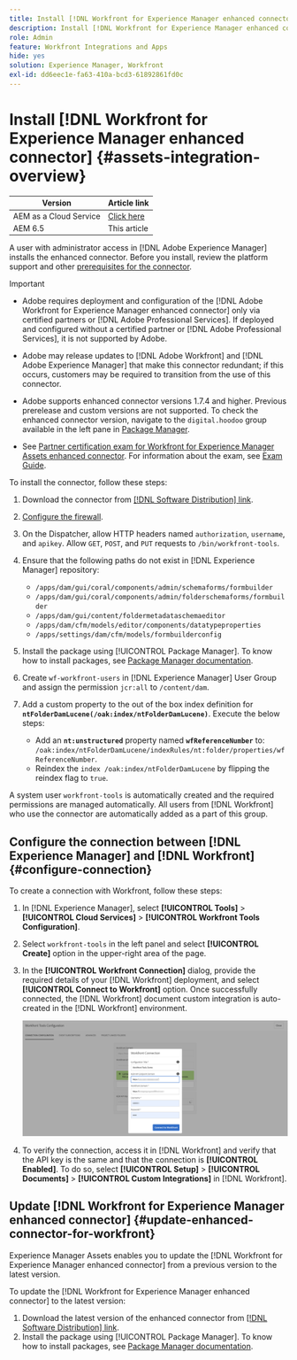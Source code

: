 ```yaml
---
title: Install [!DNL Workfront for Experience Manager enhanced connector]
description: Install [!DNL Workfront for Experience Manager enhanced connector]
role: Admin
feature: Workfront Integrations and Apps
hide: yes
solution: Experience Manager, Workfront
exl-id: dd6eec1e-fa63-410a-bcd3-61892861fd0c
---
```

# Install [!DNL Workfront for Experience Manager enhanced connector] {#assets-integration-overview}

| Version | Article link |
| -------- | ---------------------------- |
| AEM as a Cloud Service  |    [Click here](https://experienceleague.adobe.com/docs/experience-manager-cloud-service/content/assets/integrations/workfront-connector-install.html?lang=en)                  |
| AEM 6.5     | This article         |

A user with administrator access in [!DNL Adobe Experience Manager] installs the enhanced connector. Before you install, review the platform support and other [prerequisites for the connector](https://one.workfront.com/s/csh?context=2467&pubname=the-new-workfront-experience).

>[!IMPORTANT]
>
>* Adobe requires deployment and configuration of the [!DNL Adobe Workfront for Experience Manager enhanced connector] only via certified partners or [!DNL Adobe Professional Services]. If deployed and configured without a certified partner or [!DNL Adobe Professional Services], it is not supported by Adobe.
>
>* Adobe may release updates to [!DNL Adobe Workfront] and [!DNL Adobe Experience Manager] that make this connector redundant; if this occurs, customers may be required to transition from the use of this connector.
>
>* Adobe supports enhanced connector versions 1.7.4 and higher. Previous prerelease and custom versions are not supported. To check the enhanced connector version, navigate to the `digital.hoodoo` group available in the left pane in [Package Manager](/help/sites-administering/package-manager.md). 
>
>* See [Partner certification exam for Workfront for Experience Manager Assets enhanced connector](https://solutionpartners.adobe.com/solution-partners/home/applications/experience_cloud/workfront/journey/dev_core.html). For information about the exam, see [Exam Guide](https://express.adobe.com/page/Tc7Mq6zLbPFy8/).

To install the connector, follow these steps:

1. Download the connector from [[!DNL Software Distribution] link](https://experience.adobe.com/#/downloads/content/software-distribution/en/aem.html?package=/content/software-distribution/en/details.html/content/dam/aem/public/adobe/packages/cq650/product/assets/workfront-tools.ui.apps.zip).
1. [Configure the firewall](https://one.workfront.com/s/document-item?bundleId=the-new-workfront-experience&topicId=Content%2FAdministration_and_Setup%2FGet_started-WF_administration%2Fconfigure-your-firewall.html).
1. On the Dispatcher, allow HTTP headers named `authorization`, `username`, and `apikey`. Allow `GET`, `POST`, and `PUT` requests to `/bin/workfront-tools`.
1. Ensure that the following paths do not exist in [!DNL Experience Manager] repository:

   * `/apps/dam/gui/coral/components/admin/schemaforms/formbuilder`
   * `/apps/dam/gui/coral/components/admin/folderschemaforms/formbuilder`
   * `/apps/dam/gui/content/foldermetadataschemaeditor`
   * `/apps/dam/cfm/models/editor/components/datatypeproperties`
   * `/apps/settings/dam/cfm/models/formbuilderconfig`

1. Install the package using [!UICONTROL Package Manager]. To know how to install packages, see [Package Manager documentation](/help/sites-administering/package-manager.md).
1. Create `wf-workfront-users` in [!DNL Experience Manager] User Group and assign the permission `jcr:all` to `/content/dam`.
1. Add a custom property to the out of the box index definition for **`ntFolderDamLucene(/oak:index/ntFolderDamLucene)`**. Execute the below steps:
   * Add an **`nt:unstructured`** property named **`wfReferenceNumber`** to:
   `/oak:index/ntFolderDamLucene/indexRules/nt:folder/properties/wfReferenceNumber`.
   * Reindex the `index /oak:index/ntFolderDamLucene` by flipping the reindex flag to `true`.

A system user `workfront-tools` is automatically created and the required permissions are managed automatically. All users from [!DNL Workfront] who use the connector are automatically added as a part of this group.

## Configure the connection between [!DNL Experience Manager] and [!DNL Workfront] {#configure-connection}

To create a connection with Workfront, follow these steps:

1. In [!DNL Experience Manager], select **[!UICONTROL Tools]** > **[!UICONTROL Cloud Services]** > **[!UICONTROL Workfront Tools Configuration]**.

1. Select `workfront-tools` in the left panel and select **[!UICONTROL Create]** option in the upper-right area of the page.

1. In the **[!UICONTROL Workfront Connection]** dialog, provide the required details of your [!DNL Workfront] deployment, and select **[!UICONTROL Connect to Workfront]** option. Once successfully connected, the [!DNL Workfront] document custom integration is auto-created in the [!DNL Workfront] environment.

   ![Connect [!DNL Experience Manager] and [!DNL Workfront]](/help/assets/assets/wf-connection-config.png)

1. To verify the connection, access it in [!DNL Workfront] and verify that the API key is the same and that the connection is **[!UICONTROL Enabled]**. To do so, select **[!UICONTROL Setup]** > **[!UICONTROL Documents]** > **[!UICONTROL Custom Integrations]** in [!DNL Workfront].

## Update [!DNL Workfront for Experience Manager enhanced connector] {#update-enhanced-connector-for-workfront}

Experience Manager Assets enables you to update the [!DNL Workfront for Experience Manager enhanced connector] from a previous version to the latest version. 

To update the [!DNL Workfront for Experience Manager enhanced connector] to the latest version:

1. Download the latest version of the enhanced connector from [[!DNL Software Distribution] link](https://experience.adobe.com/#/downloads/content/software-distribution/en/aem.html?package=/content/software-distribution/en/details.html/content/dam/aem/public/adobe/packages/cq650/product/assets/workfront-tools.ui.apps.zip).
1. Install the package using [!UICONTROL Package Manager]. To know how to install packages, see [Package Manager documentation](/help/sites-administering/package-manager.md).
